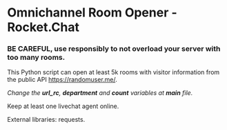 # Omnichannel Room Opener - Rocket.Chat

### **BE CAREFUL, use responsibly to not overload your server with too many rooms.**

This Python script can open at least 5k rooms with visitor information from the public API https://randomuser.me/.

*Change the **url_rc**, **department** and **count** variables at **main** file.*

Keep at least one livechat agent online.

External libraries: requests.
